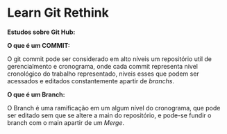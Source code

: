 # Learn Git Rethink

**Estudos sobre Git Hub:**

**O que é um COMMIT:**

O git commit pode ser considerado em alto níveis um repositório util de gerencialmento e cronograma, onde cada commit representa nivel cronológico do trabalho representado, niveis esses que podem ser acessados e editados constantemente  apartir de *branchs*. 

**O que é um Branch:**

O Branch é uma ramificação  em um algum nível do cronograma, que pode ser editado sem que se altere a main do repositório, e pode-se fundir o branch com o main apartir de um *Merge*.
